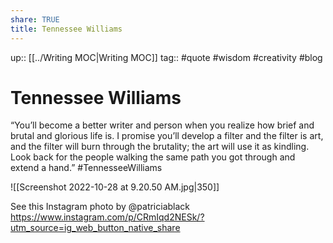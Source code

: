 ```yaml
---
share: TRUE
title: Tennessee Williams
---
```


up:: [[../Writing MOC|Writing MOC]]
tag:: #quote #wisdom #creativity #blog 

# Tennessee Williams 
“You’ll become a better writer and person when you realize how brief and brutal and glorious life is. I promise you’ll develop a filter and the filter is art, and the filter will burn through the brutality; the art will use it as kindling. Look back for the people walking the same path you got through and extend a hand.” 
#TennesseeWilliams


![[Screenshot 2022-10-28 at 9.20.50 AM.jpg|350]]

See this Instagram photo by @patriciablack
https://www.instagram.com/p/CRmIqd2NESk/?utm_source=ig_web_button_native_share
